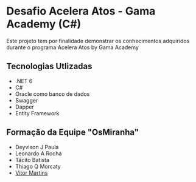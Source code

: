 # Desafio Acelera Atos - Gama Academy (C#)

Este projeto tem por finalidade demonstrar os conhecimentos adquiridos durante o programa Acelera Atos by Gama Academy

## Tecnologias Utlizadas

- .NET 6
- C#
- Oracle como banco de dados
- Swagger
- Dapper
- Entity Framework

## Formação da Equipe "OsMiranha"

- Deyvison J Paula
- Leonardo A Rocha
- Tácito Batista
- Thiago Q Morcaty
- <a href="https://github.com/vitormartins1">Vitor Martins </a>
